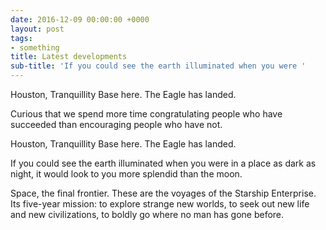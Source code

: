 ```yaml
---
date: 2016-12-09 00:00:00 +0000
layout: post
tags:
- something
title: Latest developments
sub-title: 'If you could see the earth illuminated when you were '
---
```

Houston, Tranquillity Base here. The Eagle has landed.

Curious that we spend more time congratulating people who have succeeded than encouraging people who have not.

Houston, Tranquillity Base here. The Eagle has landed.

If you could see the earth illuminated when you were in a place as dark as night, it would look to you more splendid than the moon.

Space, the final frontier. These are the voyages of the Starship Enterprise. Its five-year mission: to explore strange new worlds, to seek out new life and new civilizations, to boldly go where no man has gone before.
